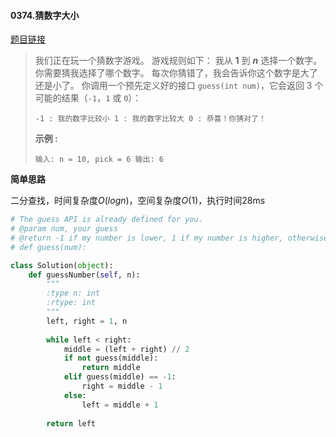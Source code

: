 #### 0374.猜数字大小


[题目链接](https://leetcode-cn.com/problems/guess-number-higher-or-lower)


> 我们正在玩一个猜数字游戏。 游戏规则如下：
> 我从 **1** 到 ***n*** 选择一个数字。 你需要猜我选择了哪个数字。
> 每次你猜错了，我会告诉你这个数字是大了还是小了。
> 你调用一个预先定义好的接口 `guess(int num)`，它会返回 3 个可能的结果（`-1`，`1` 或 `0`）：
>
> `
> -1 : 我的数字比较小
>  1 : 我的数字比较大
>  0 : 恭喜！你猜对了！
> `
>
> **示例 :**
>
> `
> 输入: n = 10, pick = 6
> 输出: 6
> `

**简单思路**

二分查找，时间复杂度$O(logn)$，空间复杂度$O(1)$，执行时间28ms

```python
# The guess API is already defined for you.
# @param num, your guess
# @return -1 if my number is lower, 1 if my number is higher, otherwise return 0
# def guess(num):

class Solution(object):
    def guessNumber(self, n):
        """
        :type n: int
        :rtype: int
        """
        left, right = 1, n
        
        while left < right:
            middle = (left + right) // 2
            if not guess(middle):
                return middle
            elif guess(middle) == -1:
                right = middle - 1
            else:
                left = middle + 1
        
        return left
```

